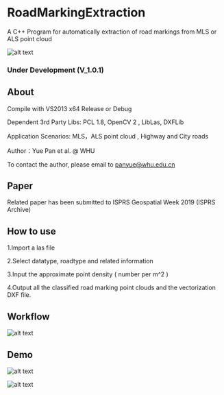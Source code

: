 # RoadMarkingExtraction
A C++ Program for automatically extraction of road markings from MLS or ALS point cloud

![alt text](demo/MLS_demo.gif)

### Under Development (V_1.0.1)

## About
Compile with VS2013 x64 Release or Debug

Dependent 3rd Party Libs:  PCL 1.8, OpenCV 2 , LibLas, DXFLib

Application Scenarios: MLS，ALS point cloud , Highway and City roads

Author：Yue Pan et al. @ WHU 

To contact the author, please email to panyue@whu.edu.cn

## Paper
Related paper has been submitted to ISPRS Geospatial Week 2019 (ISPRS Archive)


## How to use
1.Import a las file

2.Select datatype, roadtype and related information

3.Input the approximate point density ( number per m^2 )

4.Output all the classified road marking point clouds and the vectorization DXF file.

## Workflow
 ![alt text](demo/Fig1.jpg)

## Demo
 ![alt text](demo/Fig2.jpg)
 
 ![alt text](demo/Fig3.jpg)
 

